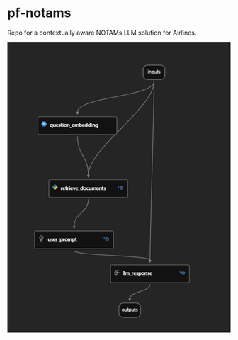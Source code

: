 # pf-notams
Repo for a contextually aware NOTAMs LLM solution for Airlines.


![Alt text](./assets/flow.png)